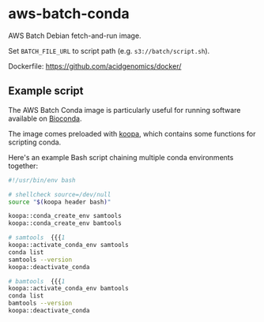 # aws-batch-conda

AWS Batch Debian fetch-and-run image.

Set `BATCH_FILE_URL` to script path (e.g. `s3://batch/script.sh`).

Dockerfile: https://github.com/acidgenomics/docker/

## Example script

The AWS Batch Conda image is particularly useful for running software available on [Bioconda](https://bioconda.github.io).

The image comes preloaded with [koopa](https://koopa.acidgenomics.com/), which contains some functions for scripting conda.

Here's an example Bash script chaining multiple conda environments together:

```bash
#!/usr/bin/env bash

# shellcheck source=/dev/null
source "$(koopa header bash)"

koopa::conda_create_env samtools
koopa::conda_create_env bamtools

# samtools  {{{1
koopa::activate_conda_env samtools
conda list
samtools --version
koopa::deactivate_conda

# bamtools  {{{1
koopa::activate_conda_env bamtools
conda list
bamtools --version
koopa::deactivate_conda
```
